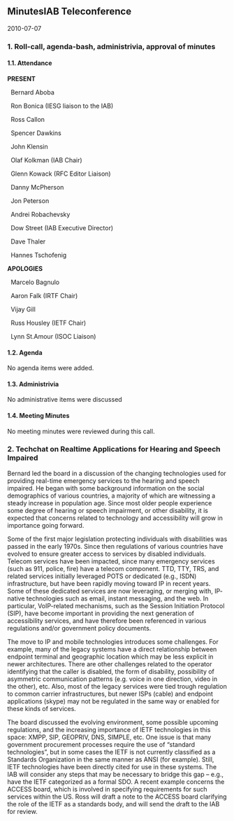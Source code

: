 
MinutesIAB Teleconference
-------------------------


2010-07-07


### 1. Roll-call, agenda-bash, administrivia, approval of minutes


#### 1.1. Attendance


**PRESENT**  

  Bernard Aboba  

  Ron Bonica (IESG liaison to the IAB)  

  Ross Callon  

  Spencer Dawkins  

  John Klensin  

  Olaf Kolkman (IAB Chair)  

  Glenn Kowack (RFC Editor Liaison)  

  Danny McPherson  

  Jon Peterson  

  Andrei Robachevsky  

  Dow Street (IAB Executive Director)  

  Dave Thaler  

  Hannes Tschofenig  

**APOLOGIES**  

  Marcelo Bagnulo  

  Aaron Falk (IRTF Chair)  

  Vijay Gill  

  Russ Housley (IETF Chair)  

  Lynn St.Amour (ISOC Liaison)


#### 1.2. Agenda


No agenda items were added.


#### 1.3. Administrivia


No administrative items were discussed


#### 1.4. Meeting Minutes


No meeting minutes were reviewed during this call.


### 2. Techchat on Realtime Applications for Hearing and Speech Impaired


Bernard led the board in a discussion of the changing technologies used for providing real-time emergency services to the hearing and speech impaired. He began with some background information on the social demographics of various countries, a majority of which are witnessing a steady increase in population age. Since most older people experience some degree of hearing or speech impairment, or other disability, it is expected that concerns related to technology and accessibility will grow in importance going forward.


Some of the first major legislation protecting individuals with disabilities was passed in the early 1970s. Since then regulations of various countries have evolved to ensure greater access to services by disabled individuals. Telecom services have been impacted, since many emergency services (such as 911, police, fire) have a telecom component. TTD, TTY, TRS, and related services initially leveraged POTS or dedicated (e.g., ISDN) infrastructure, but have been rapidly moving toward IP in recent years. Some of these dedicated services are now leveraging, or merging with, IP- native technologies such as email, instant messaging, and the web. In particular, VoIP-related mechanisms, such as the Session Initiation Protocol (SIP), have become important in providing the next generation of accessibility services, and have therefore been referenced in various regulations and/or government policy documents.


The move to IP and mobile technologies introduces some challenges. For example, many of the legacy systems have a direct relationship between endpoint terminal and geographic location which may be less explicit in newer architectures. There are other challenges related to the operator identifying that the caller is disabled, the form of disability, possibility of asymmetric communication patterns (e.g. voice in one direction, video in the other), etc. Also, most of the legacy services were tied trough regulation to common carrier infrastructures, but newer ISPs (cable) and endpoint applications (skype) may not be regulated in the same way or enabled for these kinds of services.


The board discussed the evolving environment, some possible upcoming regulations, and the increasing importance of IETF technologies in this space: XMPP, SIP, GEOPRIV, DNS, SIMPLE, etc. One issue is that many government procurement processes require the use of “standard technologies”, but in some cases the IETF is not currently classified as a Standards Organization in the same manner as ANSI (for example). Still, IETF technologies have been directly cited for use in these systems. The IAB will consider any steps that may be necessary to bridge this gap – e.g., have the IETF categorized as a formal SDO. A recent example concerns the ACCESS board, which is involved in specifying requirements for such services within the US. Ross will draft a note to the ACCESS board clarifying the role of the IETF as a standards body, and will send the draft to the IAB for review.


